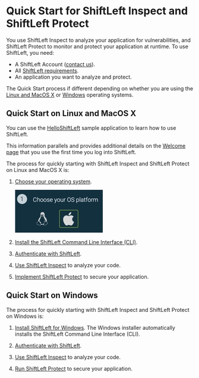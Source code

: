 # Quick Start for ShiftLeft Inspect and ShiftLeft Protect

You use ShiftLeft Inspect to analyze your application for vulnerabilities, and ShiftLeft Protect to monitor and protect your application at runtime. To use ShiftLeft, you need:

* A ShiftLeft Account ([contact us](https://www.shiftleft.io/contact/)).
* All [ShiftLeft requirements](../introduction/requirements.md).
* An application you want to analyze and protect. 

The Quick Start process if different depending on whether you are using the [Linux and MacOS X](#quick-start-on-linux-and-macos-x) or [Windows](#quick-start-on-windows) operating systems.

## Quick Start on Linux and MacOS X

You can use the [HelloShiftLeft](../introduction/helloshiftleft.md) sample application to learn how to use ShiftLeft.

This information parallels and provides additional details on the [Welcome page](https://www.shiftleft.io/dashboard) that you use the first time you log into ShiftLeft.
   
The process for quickly starting with ShiftLeft Inspect and ShiftLeft Protect on Linux and MacOS X is:

1. [Choose your operating system](../introduction/support.md).

   ![Choose OS](img/os.jpg)

2. [Install the ShiftLeft Command Line Interface (CLI)](using-cli/install-cli.md).

3. [Authenticate with ShiftLeft](using-cli/authenticating.md).

4. [Use ShiftLeft Inspect](inspect/analyzing-applications.md) to analyze your code.

5. [Implement ShiftLeft Protect](protect/implement-protect.md) to secure your application.


## Quick Start on Windows

The process for quickly starting with ShiftLeft Inspect and ShiftLeft Protect on Windows is:

1. [Install ShiftLeft for Windows](windows-installer.md). The Windows installer automatically installs the ShiftLeft Command Line Interface (CLI).

2. [Authenticate with ShiftLeft](using-cli/authenticating.md).

3. [Use ShiftLeft Inspect](inspect/analyzing-applications.md) to analyze your code.

4. [Run ShiftLeft Protect](protect/run-protect.md) to secure your application.

